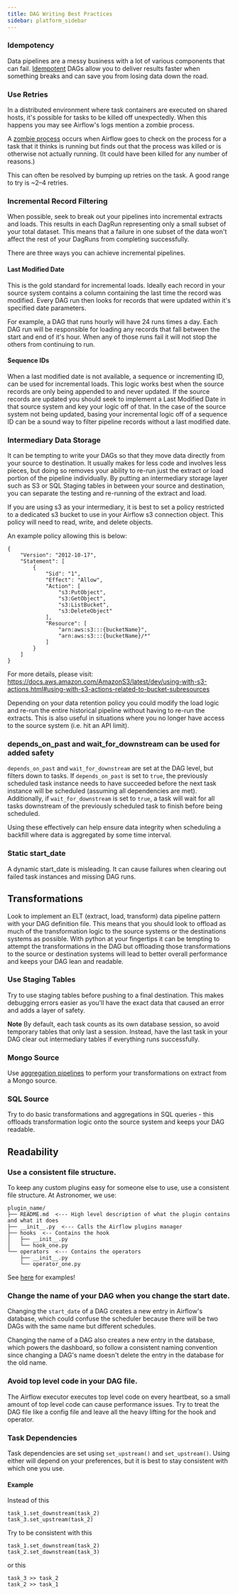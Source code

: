 ```yaml
---
title: DAG Writing Best Practices
sidebar: platform_sidebar
---
```


### Idempotency
Data pipelines are a messy business with a lot of various components that can fail. [Idempotent](https://en.wikipedia.org/wiki/Idempotence) DAGs allow you to deliver results faster when something breaks and can save you from losing data down the road.

### Use Retries

In a distributed environment where task containers are executed on shared hosts, it's possible for tasks to be killed off unexpectedly. When this happens you may see Airflow's logs mention a zombie process.

A [zombie process](https://en.wikipedia.org/wiki/Zombie_process) occurs when Airflow goes to check on the process for a task that it thinks is running but finds out that the process was killed or is otherwise not actually running. (It could have been killed for any number of reasons.)

This can often be resolved by bumping up retries on the task. A good range to try is ~2–4 retries.

### Incremental Record Filtering
When possible, seek to break out your pipelines into incremental extracts and loads. This results in each DagRun representing only a small subset of your total dataset. This means that a failure in one subset of the data won't affect the rest of your DagRuns from completing successfully.

There are three ways you can achieve incremental pipelines.

#### Last Modified Date
This is the gold standard for incremental loads. Ideally each record in your source system contains a column containing the last time the record was modified. Every DAG run then looks for records that were updated within it's specified date parameters.

For example, a DAG that runs hourly will have 24 runs times a day. Each DAG run will be responsible for loading any records that fall between the start and end of it's hour. When any of those runs fail it will not stop the others from continuing to run.

#### Sequence IDs
When a last modified date is not available, a sequence or incrementing ID, can be used for incremental loads. This logic works best when the source records are only being appended to and never updated. If the source records are updated you should seek to implement a Last Modified Date in that source system and key your logic off of that. In the case of the source system not being updated, basing your incremental logic off of a sequence ID can be a sound way to filter pipeline records without a last modified date.

### Intermediary Data Storage
It can be tempting to write your DAGs so that they move data directly from your source to destination. It usually makes for less code and involves less pieces, but doing so removes your ability to re-run just the extract or load portion of the pipeline individually. By putting an intermediary storage layer such as S3 or SQL Staging tables in between your source and destination, you can separate the testing and re-running of the extract and load.

If you are using s3 as your intermediary, it is best to set a policy restricted to a dedicated s3 bucket to use in your Airflow s3 connection object. This policy will need to read, write, and delete objects.

An example policy allowing this is below:

```
{
    "Version": "2012-10-17",
    "Statement": [
        {
            "Sid": "1",
            "Effect": "Allow",
            "Action": [
                "s3:PutObject",
                "s3:GetObject",
                "s3:ListBucket",
                "s3:DeleteObject"
            ],
            "Resource": [
                "arn:aws:s3:::{bucketName}",
                "arn:aws:s3:::{bucketName}/*"
            ]
        }
    ]
}
```
For more details, please visit: https://docs.aws.amazon.com/AmazonS3/latest/dev/using-with-s3-actions.html#using-with-s3-actions-related-to-bucket-subresources

Depending on your data retention policy you could modify the load logic and re-run the entire historical pipeline without having to re-run the extracts. This is also useful in situations where you no longer have access to the source system (i.e. hit an API limit).

### depends_on_past and wait_for_downstream can be used for added safety
`depends_on_past` and `wait_for_downstream` are set at the DAG level, but filters down to tasks. If `depends_on_past` is set to `true`, the previously scheduled task instance needs to have succeeded before the next task instance will be scheduled (assuming all dependencies are met). Additionally, if `wait_for_downstream` is set to `true`, a task will wait for all tasks downstream of the previously scheduled task to finish before being scheduled.

Using these effectively can help ensure data integrity when scheduling a backfill where data is aggregated by some time interval.

### Static start_date
A dynamic start_date is misleading. It can cause failures when clearing out failed task instances and missing DAG runs.

## Transformations
Look to implement an ELT (extract, load, transform) data pipeline pattern with your DAG definition file. This means that you should look to offload as much of the transformation logic to the source systems or the destinations systems as possible. With python at your fingertips it can be tempting to attempt the transformations in the DAG but offloading those transformations to the source or destination systems will lead to better overall performance and keeps your DAG lean and readable.

### Use Staging Tables
Try to use staging tables before pushing to a final destination. This makes debugging errors easier as you'll have the exact data that caused an error and adds a layer of safety.

**Note** By default, each task counts as its own database session, so avoid temporary tables that only last a session. Instead, have the last task in your DAG clear out intermediary tables if everything runs successfully.

### Mongo Source
Use [aggregation pipelines](https://docs.mongodb.com/manual/core/aggregation-pipeline/) to perform your transformations on extract from a Mongo source.

### SQL Source
Try to do basic transformations and aggregations in SQL queries - this offloads transformation logic onto the source system and keeps your DAG readable.

## Readability

### Use a consistent file structure.

To keep any custom plugins easy for someone else to use, use a consistent file structure. At Astronomer, we use:

```
plugin_name/
├── README.md  <--- High level description of what the plugin contains and what it does
├── __init__.py  <--- Calls the Airflow plugins manager
├── hooks  <-- Contains the hook
│   ├── __init__.py
│   └── hook_one.py
└── operators  <--- Contains the operators
    ├── __init__.py
    └── operator_one.py
```

See [here](https://github.com/airflow-plugins/) for examples!

### Change the name of your DAG when you change the start date.
Changing the `start_date` of a DAG creates a new entry in Airflow's database, which could confuse the scheduler because there will be two DAGs with the same name but different schedules.

Changing the name of a DAG also creates a new entry in the database, which powers the dashboard, so follow a consistent naming convention since changing a DAG's name doesn't delete the entry in the database for the old name.

### Avoid top level code in your DAG file.
The Airflow executor executes top level code on every heartbeat, so a small amount of top level code can cause performance issues. Try to treat the DAG file like a config file and leave all the heavy lifting for the hook and operator.

### Task Dependencies
Task dependencies are set using `set_upstream()` and `set_upstream()`. Using either will depend on your preferences, but it is best to stay consistent with which one you use.

#### Example

Instead of this

~~~
task_1.set_downstream(task_2)
task_3.set_upstream(task_2)
~~~

Try to be consistent with this

~~~
task_1.set_downstream(task_2)
task_2.set_downstream(task_3)
~~~

or this

~~~
task_3 >> task_2
task_2 >> task_1
~~~
